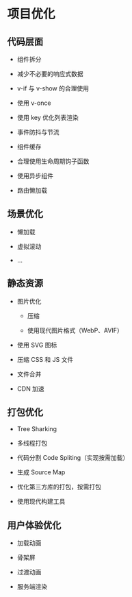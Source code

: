 # 项目优化

## 代码层面

- 组件拆分

- 减少不必要的响应式数据

- v-if 与 v-show 的合理使用

- 使用 v-once

- 使用 key 优化列表渲染

- 事件防抖与节流

- 组件缓存 <keep-alive>

- 合理使用生命周期钩子函数

- 使用异步组件

- 路由懒加载

## 场景优化

- 懒加载

- 虚拟滚动

- ...

## 静态资源

- 图片优化

    - 压缩

    - 使用现代图片格式（WebP、AVIF）

- 使用 SVG 图标

- 压缩 CSS 和 JS 文件

- 文件合并

- CDN 加速

## 打包优化

- Tree Sharking

- 多线程打包

- 代码分割 Code Spliting（实现按需加载）

- 生成 Source Map

- 优化第三方库的打包，按需打包

- 使用现代构建工具

## 用户体验优化

- 加载动画

- 骨架屏

- 过渡动画

- 服务端渲染